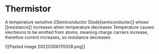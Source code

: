 # Thermistor
A temperature sensitive [[Semiconductor Diode|semiconductor]] whose [[resistance]] increases when temperature decreases 
Temperature causes electreons to be emitted from atoms, meaning charge carriers increase, therefore current increases, so resistance decreases

![[Pasted image 20220306170028.png]]